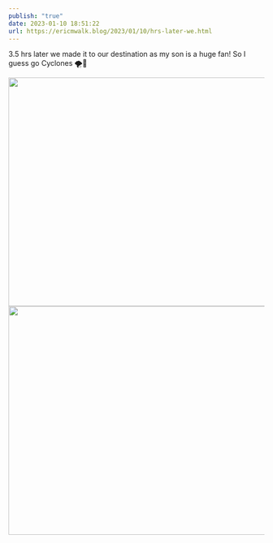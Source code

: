 ```yaml
---
publish: "true"
date: 2023-01-10 18:51:22
url: https://ericmwalk.blog/2023/01/10/hrs-later-we.html
---
```


3.5 hrs later we made it to our destination as my son is a huge fan! So I guess go Cyclones 🌪️🫣

<img src="uploads/2023/069febb79f.jpg" width="600" height="450" alt=""><img src="uploads/2023/54699eccd7.jpg" width="600" height="450" alt="">